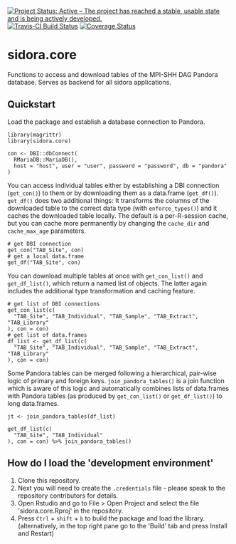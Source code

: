 [![Project Status: Active – The project has reached a stable, usable state and is being actively developed.](https://www.repostatus.org/badges/latest/active.svg)](https://www.repostatus.org/#active)
[![Travis-CI Build Status](https://travis-ci.com/sidora-tools/sidora.core.svg?branch=master)](https://travis-ci.com/sidora-tools/sidora.core) [![Coverage Status](https://img.shields.io/codecov/c/github/sidora-tools/sidora.core/master.svg)](https://codecov.io/github/sidora-tools/sidora.core?branch=master)

# sidora.core

Functions to access and download tables of the MPI-SHH DAG Pandora database. Serves as backend for all sidora applications. 

## Quickstart

Load the package and establish a database connection to Pandora.

```
library(magrittr)
library(sidora.core)

con <- DBI::dbConnect(
  RMariaDB::MariaDB(), 
  host = "host", user = "user", password = "password", db = "pandora"
)
```

You can access individual tables either by establishing a DBI connection (`get_con()`) to them or by downloading them as a data.frame (`get_df()`). `get_df()` does two additional things: It transforms the columns of the downloaded table to the correct data type (with `enforce_types()`) and it caches the downloaded table locally. The default is a per-R-session cache, but you can cache more permanently by changing the `cache_dir` and `cache_max_age` parameters.

```
# get DBI connection
get_con("TAB_Site", con)
# get a local data.frame 
get_df("TAB_Site", con)
```

You can download multiple tables at once with `get_con_list()` and `get_df_list()`, which return a named list of objects. The latter again includes the additional type transformation and caching feature.

```
# get list of DBI connections
get_con_list(c(
  "TAB_Site", "TAB_Individual", "TAB_Sample", "TAB_Extract", "TAB_Library"
), con = con)
# get list of data.frames
df_list <- get_df_list(c(
  "TAB_Site", "TAB_Individual", "TAB_Sample", "TAB_Extract", "TAB_Library"
), con = con)
```

Some Pandora tables can be merged following a hierarchical, pair-wise logic of primary and foreign keys. `join_pandora_tables()` is a join function which is aware of this logic and automatically combines lists of data.frames with Pandora tables (as produced by `get_con_list()` or `get_df_list()`) to long data.frames.

```
jt <- join_pandora_tables(df_list)

get_df_list(c(
  "TAB_Site", "TAB_Individual"
), con = con) %>% join_pandora_tables()
```

## How do I load the 'development environment'

1. Clone this repository. 
2. Next you will need to create the `.credentials` file - please speak to the repository contributors for details.
3. Open Rstudio and go to File > Open Project and select the file 'sidora.core.Rproj' in the repository. 
4. Press `Ctrl` + `shift` + `b` to build the package and load the library. (alternatively, in the top right pane go to the 'Build' tab and press Install and Restart)
